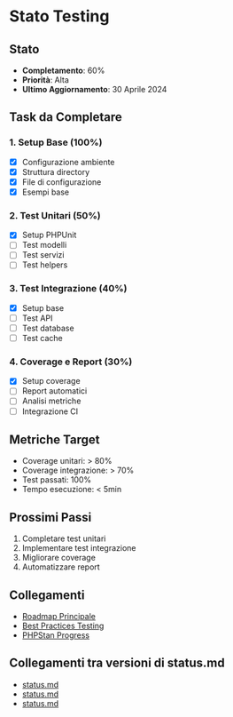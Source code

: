 # Stato Testing

## Stato
- **Completamento**: 60%
- **Priorità**: Alta
- **Ultimo Aggiornamento**: 30 Aprile 2024

## Task da Completare

### 1. Setup Base (100%)
- [x] Configurazione ambiente
- [x] Struttura directory
- [x] File di configurazione
- [x] Esempi base

### 2. Test Unitari (50%)
- [x] Setup PHPUnit
- [ ] Test modelli
- [ ] Test servizi
- [ ] Test helpers

### 3. Test Integrazione (40%)
- [x] Setup base
- [ ] Test API
- [ ] Test database
- [ ] Test cache

### 4. Coverage e Report (30%)
- [x] Setup coverage
- [ ] Report automatici
- [ ] Analisi metriche
- [ ] Integrazione CI

## Metriche Target
- Coverage unitari: > 80%
- Coverage integrazione: > 70%
- Test passati: 100%
- Tempo esecuzione: < 5min

## Prossimi Passi
1. Completare test unitari
2. Implementare test integrazione
3. Migliorare coverage
4. Automatizzare report

## Collegamenti
- [Roadmap Principale](../../roadmap.md)
- [Best Practices Testing](../../BEST-PRACTICES.md#testing)
- [PHPStan Progress](../../phpstan_progress.md) 
## Collegamenti tra versioni di status.md
* [status.md](../../../Xot/docs/roadmap/docs/status.md)
* [status.md](../../../Xot/docs/roadmap/testing/status.md)
* [status.md](../../../Xot/docs/roadmap/security/status.md)

